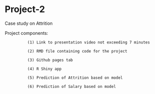 # Project-2
Case study on Attrition

Project components: 

              (1) Link to presentation video not exceeding 7 minutes
              
              (2) RMD file containing code for the project

              (3) Github pages tab

              (4) R Shiny app 

              (5) Prediction of Attrition based on model

              (6) Prediction of Salary based on model
